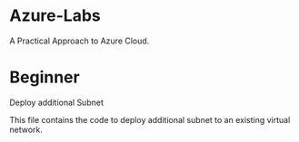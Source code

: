 # Azure-Labs

A Practical Approach to Azure Cloud.

# Beginner

Deploy additional Subnet

This file contains the code to deploy additional subnet to an existing virtual network.
